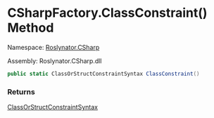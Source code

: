 # CSharpFactory\.ClassConstraint\(\) Method

Namespace: [Roslynator.CSharp](../../README.md)

Assembly: Roslynator\.CSharp\.dll

```csharp
public static ClassOrStructConstraintSyntax ClassConstraint()
```

### Returns

[ClassOrStructConstraintSyntax](https://docs.microsoft.com/en-us/dotnet/api/microsoft.codeanalysis.csharp.syntax.classorstructconstraintsyntax)


